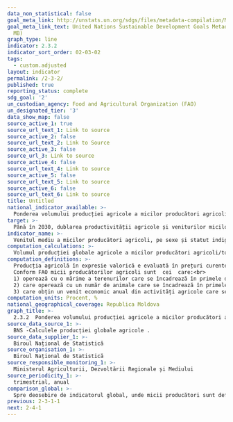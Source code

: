 ```yaml
---
data_non_statistical: false
goal_meta_link: http://unstats.un.org/sdgs/files/metadata-compilation/Metadata-Goal-2.pdf
goal_meta_link_text: United Nations Sustainable Development Goals Metadata (PDF 4.0
  MB)
graph_type: line
indicator: 2.3.2
indicator_sort_order: 02-03-02
tags:
  - custom.adjusted
layout: indicator
permalink: /2-3-2/
published: true
reporting_status: complete
sdg_goal: '2'
un_custodian_agency: Food and Agricultural Organization (FAO)
un_designated_tier: '3'
data_show_map: false
source_active_1: true
source_url_text_1: Link to source
source_active_2: false
source_url_text_2: Link to Source
source_active_3: false
source_url_3: Link to source
source_active_4: false
source_url_text_4: Link to source
source_active_5: false
source_url_text_5: Link to source
source_active_6: false
source_url_text_6: Link to source
title: Untitled
national_indicator_available: >-
  Ponderea volumului producției agricole a micilor producători agricoli în total producția agricolă
target: >-
  Până în 2030, dublarea productivității agricole și veniturilor micilor producători agricoli, în special femei, populațiile indigene, fermieri de familie, păstori și pescari, inclusiv prin accesul sigur și egal la terenuri, alte resurse și factori de producție, cunoștințe, servicii financiare, piețe și oportunități pentru crearea valorii adăugate și angajarea în activități non-agricole
indicator_name: >-
  Venitul mediu a micilor producători agricoli, pe sexe și statut indigen
computation_calculations: >-
  Volumul producției globale agricole a micilor producători agricoli/total volumul producției globale agricole
computation_definitions: >-
  Producția agricolă în expresie valorică e evaluată în prețuri curente, precum și în prețurile comparabile – pentru comparabilitate la calcularea indicatorilor relativi și este determinată ca suma producției vegetale și animaliere.<br> 
  Conform FAO micii producătorilor agricoli sunt  cei  care:<br> 
  1) operează cu o mărime a terenurilor care se încadrează în primele două quintile  (sub 40%) din distribuția cumulată a mărimii terenurilor la nivel național (măsurată în hectare); și<br> 
  2) care operează cu un număr de animale care se încadrează în primele două quintile (sub 40%) din distribuția cumulată a numărului de animale per unitate de producție la nivel național (măsurată în unități de zootehnie); și<br> 
  3) care obțin un venit economic anual din activități agricole care se încadrează în primele două quintile (sub 40%) din distribuția cumulată a veniturilor economice din activități agricole pe unitate de producție la nivel național (măsurată la paritatea puterii de cumpărare în Dolari SUA) care nu depășește suma de 34.387 Dolari Sua la paritatea puterii de cumpărare.
computation_units: Procent, %
national_geographical_coverage: Republica Moldova
graph_title: >-
  2.3.2  Ponderea volumului producției agricole a micilor producători agricoli în total producția agricolă
source_data_source_1: >-
  BNS -Calculele producției globale agricole .
source_data_supplier_1: >-
  Biroul Național de Statistică
source_organisation_1: >-
  Biroul Național de Statistică
source_responsible_monitoring_1: >-
  Ministerul Agriculturii, Dezvoltării Regionale și Mediului
source_periodicity_1: >-
  trimestrial, anual
comparison_global: >-
  Spre deosebire de indicatorul global, unde micii producători sunt definiți conform definiției propuse de FAO, pentru calcularea indicatorului național este utilizată definiția națională fără dezagregare pe sexe ( Micii producători agricoli - gospodăriile țărănești (de fermier) cu suprafața terenurilor agricole mai mică de 10 ha și gospodăriile).
previous: 2-3-1-1
next: 2-4-1
---
```

